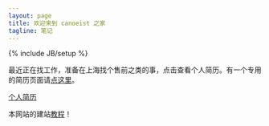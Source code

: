 ```yaml
---
layout: page
title: 欢迎来到 canoeist 之家
tagline: 笔记
---
```

{% include JB/setup %}

<div class="hero-unit center">
  <p style="text-indent: 0em;">最近正在找工作，准备在上海找个售前之类的事，点击查看个人简历。有一个专用的简历页面请<a href="resume.html">点这里</a>。</p>
  <a href="about.html" class="btn btn-large btn-primary">个人简历</a>
</div>

本网站的建站[教程](/tutorial/2013/03/22/build-this-on-github/)！